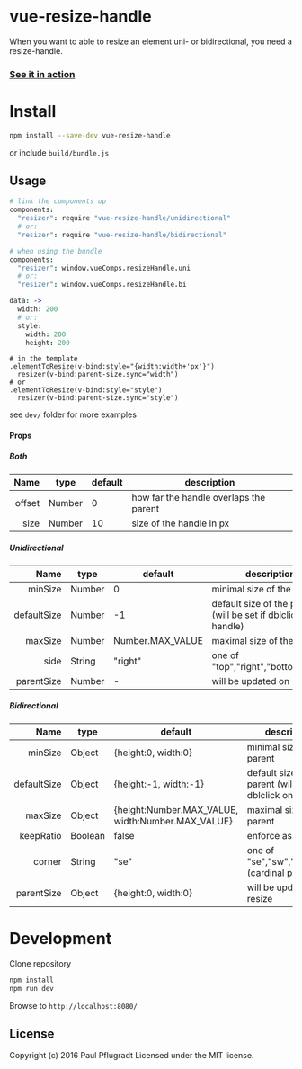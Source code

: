# vue-resize-handle

When you want to able to resize an element uni- or bidirectional, you need a resize-handle.

### [See it in action](https://vue-comps.github.io/vue-resize-handle)


# Install

```sh
npm install --save-dev vue-resize-handle
```
or include `build/bundle.js`

## Usage
```coffee
# link the components up
components:
  "resizer": require "vue-resize-handle/unidirectional"
  # or:
  "resizer": require "vue-resize-handle/bidirectional"

# when using the bundle
components:
  "resizer": window.vueComps.resizeHandle.uni
  # or:
  "resizer": window.vueComps.resizeHandle.bi

data: ->
  width: 200
  # or:
  style:
    width: 200
    height: 200
```
```jade
# in the template
.elementToResize(v-bind:style="{width:width+'px'}")
  resizer(v-bind:parent-size.sync="width")
# or
.elementToResize(v-bind:style="style")
  resizer(v-bind:parent-size.sync="style")
```
see `dev/` folder for more examples

#### Props
##### Both
| Name | type | default | description |
| ---:| --- | ---| --- |
| offset | Number | 0 | how far the handle overlaps the parent |
| size | Number | 10 | size of the handle in px |
##### Unidirectional
| Name | type | default | description |
| ---:| --- | ---| --- |
| minSize | Number | 0 | minimal size of the parent |
| defaultSize | Number | -1 | default size of the parent (will be set if dblclick on handle) |
| maxSize | Number | Number.MAX_VALUE | maximal size of the parent |
| side | String | "right" | one of "top","right","bottom","left" |
| parentSize | Number | - | will be updated on resize |
##### Bidirectional
| Name | type | default | description |
| ---:| --- | ---| --- |
| minSize | Object | {height:0, width:0} | minimal size of the parent |
| defaultSize | Object | {height:-1, width:-1}| default size of the parent (will be set if dblclick on handle) |
| maxSize | Object | {height:Number.MAX_VALUE, width:Number.MAX_VALUE} | maximal size of the parent |
| keepRatio | Boolean | false | enforce aspect ratio |
| corner | String | "se" | one of "se","sw","ne","nw" (cardinal points) |
| parentSize | Object | {height:0, width:0} | will be updated on resize |


# Development
Clone repository
```sh
npm install
npm run dev
```
Browse to `http://localhost:8080/`

## License
Copyright (c) 2016 Paul Pflugradt
Licensed under the MIT license.
